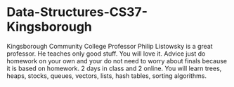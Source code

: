 # Data-Structures-CS37-Kingsborough
Kingsborough Community College
Professor Philip Listowsky is a great professor. He teaches only good stuff. You will love it. Advice just do homework on your own and your do not need to worry about finals because it is based on homework. 2 days in class and 2 online. You will learn trees, heaps, stocks, queues, vectors, lists, hash tables, sorting algorithms.
